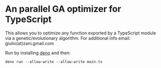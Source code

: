 # An parallel GA optimizer for TypeScript

This allows you to optimize any function exported by a TypeScript module via a genetic/evolutionary algorithm.
For additional info email: giulio(at)zani.gmail.com

Run by installing [deno](https://deno.land/) and then:

```
deno run --allow-write --allow-write main.ts
```
